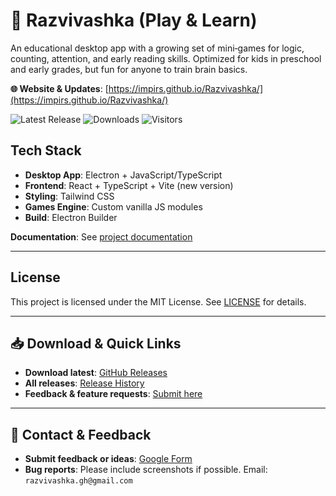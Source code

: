 # 🚀 Razvivashka (Play & Learn)

An educational desktop app with a growing set of mini‑games for logic, counting, attention, and early reading skills. Optimized for kids in preschool and early grades, but fun for anyone to train brain basics.

**🌐 Website & Updates**: [https://impirs.github.io/Razvivashka/](https://impirs.github.io/Razvivashka/)

![Latest Release](https://img.shields.io/github/v/release/Impirs/Razvivashka)
![Downloads](https://img.shields.io/github/downloads/Impirs/Razvivashka/total)
![Visitors](https://visitor-badge.glitch.me/badge?page_id=Impirs.Razvivashka)

## Tech Stack

- **Desktop App**: Electron + JavaScript/TypeScript
- **Frontend**: React + TypeScript + Vite (new version)
- **Styling**: Tailwind CSS
- **Games Engine**: Custom vanilla JS modules
- **Build**: Electron Builder

**Documentation**: See [project documentation](https://impirs.github.io/Razvivashka/)

---

## License

This project is licensed under the MIT License. See [LICENSE](./LICENSE) for details.

---

## 📥 Download & Quick Links

- **Download latest**: [GitHub Releases](https://img.shields.io/github/v/release/Impirs/Razvivashka/update)
- **All releases**: [Release History](https://github.com/Impirs/Razvivashka/releases)
- **Feedback & feature requests**: [Submit here](https://forms.gle/hQ3Fo3BozxDgZqeM6)

---

## 💬 Contact & Feedback

- **Submit feedback or ideas**: [Google Form](https://forms.gle/hQ3Fo3BozxDgZqeM6)
- **Bug reports**: Please include screenshots if possible. Email: `razvivashka.gh@gmail.com`
